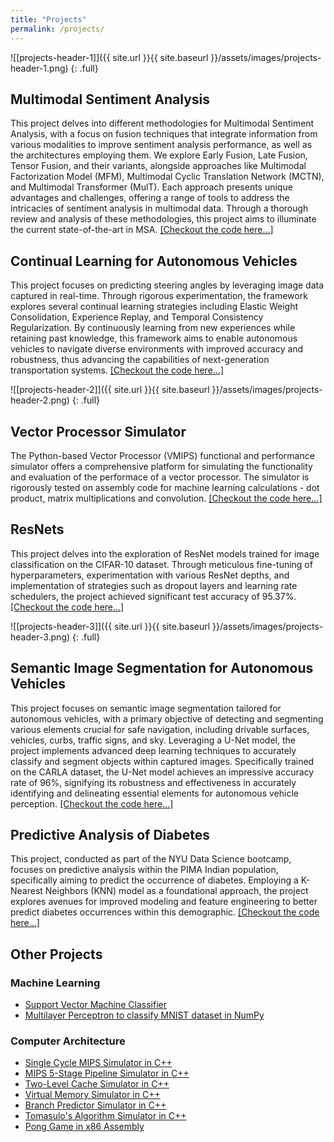 ```yaml
---
title: "Projects"
permalink: /projects/
---
```


![[projects-header-1]]({{ site.url }}{{ site.baseurl }}/assets/images/projects-header-1.png)
{: .full}

## Multimodal Sentiment Analysis
This project delves into different methodologies for Multimodal Sentiment Analysis, with a focus on fusion techniques that integrate information from various modalities to improve sentiment analysis performance, as well as the architectures employing them. We explore Early Fusion, Late Fusion, Tensor Fusion, and their variants, alongside approaches like Multimodal Factorization Model (MFM), Multimodal Cyclic Translation Network (MCTN), and Multimodal Transformer (MulT). Each approach presents unique advantages and challenges, offering a range of tools to address the intricacies of sentiment analysis in multimodal data. Through a thorough review and analysis of these methodologies, this project aims to illuminate the current state-of-the-art in MSA.
[[Checkout the code here...]](https://github.com/rugvedmhatre/Multimodal-Sentiment-Analysis)

## Continual Learning for Autonomous Vehicles
This project focuses on predicting steering angles by leveraging image data captured in real-time. Through rigorous experimentation, the framework explores several continual learning strategies including Elastic Weight Consolidation, Experience Replay, and Temporal Consistency Regularization. By continuously learning from new experiences while retaining past knowledge, this framework aims to enable autonomous vehicles to navigate diverse environments with improved accuracy and robustness, thus advancing the capabilities of next-generation transportation systems.
[[Checkout the code here...]](https://github.com/rugvedmhatre/Continual-Learning-for-Autonomous-Vehicles)

![[projects-header-2]]({{ site.url }}{{ site.baseurl }}/assets/images/projects-header-2.png)
{: .full}

## Vector Processor Simulator
The Python-based Vector Processor (VMIPS) functional and performance simulator offers a comprehensive platform for simulating the functionality and evaluation of the performace of a vector processor. The simulator is rigorously tested on assembly code for machine learning calculations - dot product, matrix multiplications and convolution.
[[Checkout the code here...]](https://github.com/rugvedmhatre/Vector-Timing-Simulator)

## ResNets
This project delves into the exploration of ResNet models trained for image classification on the CIFAR-10 dataset. Through meticulous fine-tuning of hyperparameters, experimentation with various ResNet depths, and implementation of strategies such as dropout layers and learning rate schedulers, the project achieved significant test accuracy of 95.37%.
[[Checkout the code here...]](https://github.com/rugvedmhatre/ResNet/blob/main/Notebooks/resnet-34-dropout.ipynb)

![[projects-header-3]]({{ site.url }}{{ site.baseurl }}/assets/images/projects-header-3.png)
{: .full}

## Semantic Image Segmentation for Autonomous Vehicles
This project focuses on semantic image segmentation tailored for autonomous vehicles, with a primary objective of detecting and segmenting various elements crucial for safe navigation, including drivable surfaces, vehicles, curbs, traffic signs, and sky. Leveraging a U-Net model, the project implements advanced deep learning techniques to accurately classify and segment objects within captured images. Specifically trained on the CARLA dataset, the U-Net model achieves an impressive accuracy rate of 96%, signifying its robustness and effectiveness in accurately identifying and delineating essential elements for autonomous vehicle perception.
[[Checkout the code here...]](https://github.com/rugvedmhatre/autonomous-vehicle/blob/main/image-semantic-segmentation.ipynb)

## Predictive Analysis of Diabetes
This project, conducted as part of the NYU Data Science bootcamp, focuses on predictive analysis within the PIMA Indian population, specifically aiming to predict the occurrence of diabetes. Employing a K-Nearest Neighbors (KNN) model as a foundational approach, the project explores avenues for improved modeling and feature engineering to better predict diabetes occurrences within this demographic.
[[Checkout the code here...]](https://github.com/rugvedmhatre/NYU-Data-Science-Bootcamp/blob/main/Project/Project-Analysis.ipynb)


## Other Projects
### Machine Learning
- [Support Vector Machine Classifier](https://github.com/rugvedmhatre/SVM-Classifier)
- [Multilayer Perceptron to classify MNIST dataset in NumPy](https://github.com/rugvedmhatre/handwritten-digit-recognizer/blob/main/Handwritten%20Digit%20Recognizer%20using%20Neural%20Network.ipynb)

### Computer Architecture
- [Single Cycle MIPS Simulator in C++](https://github.com/rugvedmhatre/MIPS-Simulator)
- [MIPS 5-Stage Pipeline Simulator in C++](https://github.com/rugvedmhatre/MIPS-Pipeline-Simulator)
- [Two-Level Cache Simulator in C++](https://github.com/rugvedmhatre/Cache-Simulator)
- [Virtual Memory Simulator in C++](https://github.com/rugvedmhatre/Virtual-Memory-Simulator)
- [Branch Predictor Simulator in C++](https://github.com/rugvedmhatre/Branch-Predictor)
- [Tomasulo's Algorithm Simulator in C++](https://github.com/rugvedmhatre/Tomasulos-Algorithm)
- [Pong Game in x86 Assembly](https://github.com/rugvedmhatre/pong)
